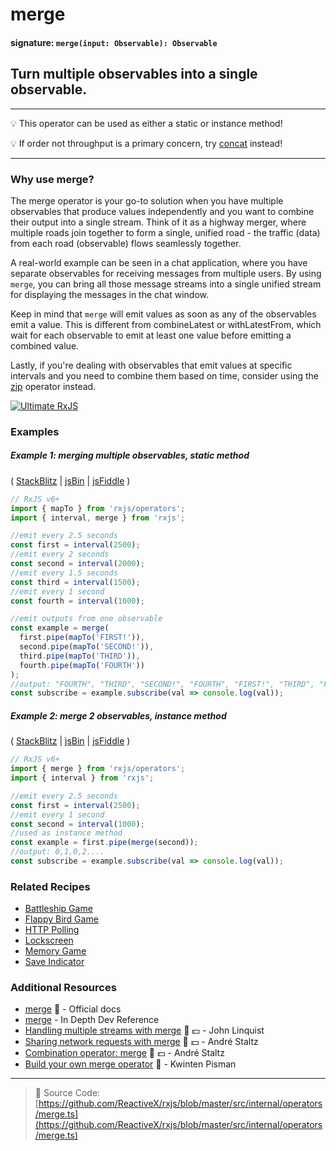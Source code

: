 # merge

#### signature: `merge(input: Observable): Observable`

## Turn multiple observables into a single observable.

---

💡 This operator can be used as either a static or instance method!

💡 If order not throughput is a primary concern, try [concat](concat.md)
instead!

---

### Why use merge?
The merge operator is your go-to solution when you have multiple observables that produce values independently and you want to combine their output into a single stream. Think of it as a highway merger, where multiple roads join together to form a single, unified road - the traffic (data) from each road (observable) flows seamlessly together.

A real-world example can be seen in a chat application, where you have separate observables for receiving messages from multiple users. By using `merge`, you can bring all those message streams into a single unified stream for displaying the messages in the chat window.

Keep in mind that `merge` will emit values as soon as any of the observables emit a value. This is different from combineLatest or withLatestFrom, which wait for each observable to emit at least one value before emitting a combined value.

Lastly, if you're dealing with observables that emit values at specific intervals and you need to combine them based on time, consider using the [zip](zip.md) operator instead.

[![Ultimate RxJS](https://ultimatecourses.com/static/banners/banner-rxjs.svg 'Ultimate RxJS')](https://ultimatecourses.com/courses/rxjs?ref=4)

### Examples

##### Example 1: merging multiple observables, static method

(
[StackBlitz](https://stackblitz.com/edit/typescript-ohq6rx?file=index.ts&devtoolsheight=100)
| [jsBin](http://jsbin.com/conufujapi/1/edit?js,console) |
[jsFiddle](https://jsfiddle.net/btroncone/qvq9dscu/) )

```js
// RxJS v6+
import { mapTo } from 'rxjs/operators';
import { interval, merge } from 'rxjs';

//emit every 2.5 seconds
const first = interval(2500);
//emit every 2 seconds
const second = interval(2000);
//emit every 1.5 seconds
const third = interval(1500);
//emit every 1 second
const fourth = interval(1000);

//emit outputs from one observable
const example = merge(
  first.pipe(mapTo('FIRST!')),
  second.pipe(mapTo('SECOND!')),
  third.pipe(mapTo('THIRD')),
  fourth.pipe(mapTo('FOURTH'))
);
//output: "FOURTH", "THIRD", "SECOND!", "FOURTH", "FIRST!", "THIRD", "FOURTH"
const subscribe = example.subscribe(val => console.log(val));
```

##### Example 2: merge 2 observables, instance method

(
[StackBlitz](https://stackblitz.com/edit/typescript-bcsl1r?file=index.ts&devtoolsheight=100)
| [jsBin](http://jsbin.com/wuwujokaqu/1/edit?js,console) |
[jsFiddle](https://jsfiddle.net/btroncone/me5ofcr0/) )

```js
// RxJS v6+
import { merge } from 'rxjs/operators';
import { interval } from 'rxjs';

//emit every 2.5 seconds
const first = interval(2500);
//emit every 1 second
const second = interval(1000);
//used as instance method
const example = first.pipe(merge(second));
//output: 0,1,0,2....
const subscribe = example.subscribe(val => console.log(val));
```

### Related Recipes

- [Battleship Game](../../recipes/battleship-game.md)
- [Flappy Bird Game](../../recipes/flappy-bird-game.md)
- [HTTP Polling](../../recipes/http-polling.md)
- [Lockscreen](../../recipes/lockscreen.md)
- [Memory Game](../../recipes/memory-game.md)
- [Save Indicator](../../recipes/save-indicator.md)

### Additional Resources

- [merge](https://rxjs.dev/api/index/function/merge) 📰 - Official docs
- [merge](https://indepth.dev/reference/rxjs/operators/merge) - In Depth Dev Reference
- [Handling multiple streams with merge](https://egghead.io/lessons/rxjs-handling-multiple-streams-with-merge?course=step-by-step-async-javascript-with-rxjs)
  🎥 💵 - John Linquist
- [Sharing network requests with merge](https://egghead.io/lessons/rxjs-reactive-programming-sharing-network-requests-with-rxjs-merge?course=introduction-to-reactive-programming)
  🎥 💵 - André Staltz
- [Combination operator: merge](https://egghead.io/lessons/rxjs-combination-operator-merge?course=rxjs-beyond-the-basics-operators-in-depth)
  🎥 💵 - André Staltz
- [Build your own merge operator](https://blog.strongbrew.io/build-the-operators-from-rxjs-from-scratch/?lectureId=merge#app)
  🎥 - Kwinten Pisman

---

> 📁 Source Code:
> [https://github.com/ReactiveX/rxjs/blob/master/src/internal/operators/merge.ts](https://github.com/ReactiveX/rxjs/blob/master/src/internal/operators/merge.ts)
